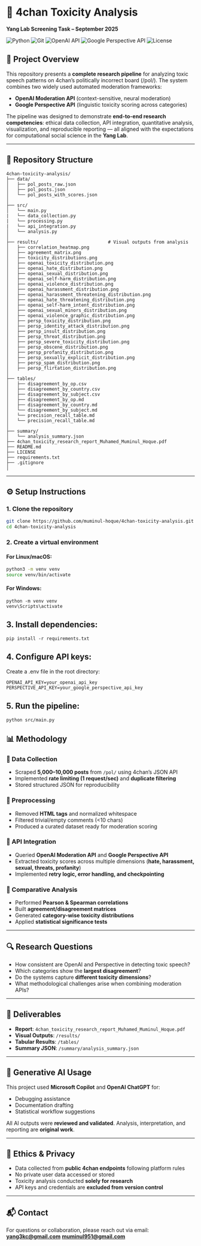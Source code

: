 # 🧠 4chan Toxicity Analysis  
**Yang Lab Screening Task – September 2025**

![Python](https://img.shields.io/badge/Python-3.9%2B-blue?logo=python)
![Git](https://img.shields.io/badge/Version%20Control-Git-orange?logo=git)
![OpenAI API](https://img.shields.io/badge/API-OpenAI-green?logo=openai)
![Google Perspective API](https://img.shields.io/badge/API-Google%20Perspective-lightgrey?logo=google)
![License](https://img.shields.io/badge/License-MIT-success)
 

## 📖 Project Overview
This repository presents a **complete research pipeline** for analyzing toxic speech patterns on 4chan’s politically incorrect board (/pol/). The system combines two widely used automated moderation frameworks:  

- **OpenAI Moderation API** (context-sensitive, neural moderation)  
- **Google Perspective API** (linguistic toxicity scoring across categories)  

The pipeline was designed to demonstrate **end-to-end research competencies**: ethical data collection, API integration, quantitative analysis, visualization, and reproducible reporting — all aligned with the expectations for computational social science in the **Yang Lab**.  

---


## 📁 Repository Structure
```
4chan-toxicity-analysis/
├── data/
│   ├── pol_posts_raw.json
│   ├── pol_posts.json
│   └── pol_posts_with_scores.json
│
├── src/
│   └── main.py
|   └── data_collection.py           
|   └── processing.py                
|   └── api_integration.py
│   └── analysis.py        
│
├── results/                          # Visual outputs from analysis
│   ├── correlation_heatmap.png
│   ├── agreement_matrix.png
│   ├── toxicity_distributions.png
│   ├── openai_toxicity_distribution.png
│   ├── openai_hate_distribution.png
│   ├── openai_sexual_distribution.png
│   ├── openai_self-harm_distribution.png
│   ├── openai_violence_distribution.png
│   ├── openai_harassment_distribution.png
│   ├── openai_harassment_threatening_distribution.png
│   ├── openai_hate_threatening_distribution.png
│   ├── openai_self-harm_intent_distribution.png
│   ├── openai_sexual_minors_distribution.png
│   ├── openai_violence_graphic_distribution.png
│   ├── persp_toxicity_distribution.png
│   ├── persp_identity_attack_distribution.png
│   ├── persp_insult_distribution.png
│   ├── persp_threat_distribution.png
│   ├── persp_severe_toxicity_distribution.png
│   ├── persp_obscene_distribution.png
│   ├── persp_profanity_distribution.png
│   ├── persp_sexually_explicit_distribution.png
│   ├── persp_spam_distribution.png
│   ├── persp_flirtation_distribution.png
│
├── tables/
│   ├── disagreement_by_op.csv
│   ├── disagreement_by_country.csv
│   ├── disagreement_by_subject.csv
│   ├── disagreement_by_op.md
│   ├── disagreement_by_country.md
│   └── disagreement_by_subject.md
│   └── precision_recall_table.md
│   └── precision_recall_table.md
│
├── summary/
│   └── analysis_summary.json
├── 4chan_toxicity_research_report_Muhamed_Muminul_Hoque.pdf
├── README.md
├── LICENSE
├── requirements.txt
├── .gitignore
│
```
---

## ⚙️ Setup Instructions

### 1. Clone the repository
```bash
git clone https://github.com/muminul-hoque/4chan-toxicity-analysis.git
cd 4chan-toxicity-analysis
```
### 2. Create a virtual environment
#### For Linux/macOS:
```bash
python3 -m venv venv
source venv/bin/activate
```
#### For Windows:
```
python -m venv venv
venv\Scripts\activate
```
## 3. Install dependencies:
```
pip install -r requirements.txt
```
## 4. Configure API keys:
Create a .env file in the root directory:
```env
OPENAI_API_KEY=your_openai_api_key
PERSPECTIVE_API_KEY=your_google_perspective_api_key
```

## 5. Run the pipeline:
```
python src/main.py
```
## 📊 Methodology  

### 🔹 Data Collection  
- Scraped **5,000–10,000 posts** from `/pol/` using 4chan’s JSON API  
- Implemented **rate limiting (1 request/sec)** and **duplicate filtering**  
- Stored structured JSON for reproducibility  

### 🔹 Preprocessing  
- Removed **HTML tags** and normalized whitespace  
- Filtered trivial/empty comments (<10 chars)  
- Produced a curated dataset ready for moderation scoring  

### 🔹 API Integration  
- Queried **OpenAI Moderation API** and **Google Perspective API**  
- Extracted toxicity scores across multiple dimensions (**hate, harassment, sexual, threats, profanity**)  
- Implemented **retry logic, error handling, and checkpointing**  

### 🔹 Comparative Analysis  
- Performed **Pearson & Spearman correlations**  
- Built **agreement/disagreement matrices**  
- Generated **category-wise toxicity distributions**  
- Applied **statistical significance tests**  

---

## 🔍 Research Questions  
- How consistent are OpenAI and Perspective in detecting toxic speech?  
- Which categories show the **largest disagreement**?  
- Do the systems capture **different toxicity dimensions**?  
- What methodological challenges arise when combining moderation APIs?  

---

## 📑 Deliverables  
- **Report**: `4chan_toxicity_research_report_Muhamed_Muminul_Hoque.pdf`  
- **Visual Outputs**: `/results/`  
- **Tabular Results**: `/tables/`  
- **Summary JSON**: `/summary/analysis_summary.json`  

---

## 🤖 Generative AI Usage  
This project used **Microsoft Copilot** and **OpenAI ChatGPT** for:  
- Debugging assistance  
- Documentation drafting  
- Statistical workflow suggestions  

All AI outputs were **reviewed and validated**. Analysis, interpretation, and reporting are **original work**.  

---

## 🔐 Ethics & Privacy  
- Data collected from **public 4chan endpoints** following platform rules  
- No private user data accessed or stored  
- Toxicity analysis conducted **solely for research**  
- API keys and credentials are **excluded from version control**  

---

## 📬 Contact
For questions or collaboration, please reach out via email:  
**yang3kc@gmail.com** **muminul951@gmail.com**
